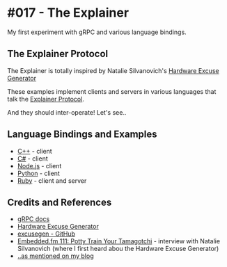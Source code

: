 # #017 - The Explainer

My first experiment with gRPC and various language bindings.

## The Explainer Protocol

The Explainer is totally inspired by Natalie Silvanovich's
[Hardware Excuse Generator](http://natashenka.ca/hardware-excuse-generator/)

These examples implement clients and servers in various languages
that talk the
[Explainer Protocol](./protocols/explainer.proto).

And they should inter-operate! Let's see..

## Language Bindings and Examples

* [C++](./cpp) - client
* [C#](./csharp) - client
* [Node.js](./node) - client
* [Python](./python) - client
* [Ruby](./ruby) - client and server

## Credits and References
* [gRPC docs](http://www.grpc.io/docs/)
* [Hardware Excuse Generator](http://natashenka.ca/hardware-excuse-generator/)
* [excusegen - GitHub](https://github.com/natashenka/excusegen)
* [Embedded.fm 111: Potty Train Your Tamagotchi](http://embedded.fm/episodes/111) - interview with Natalie Silvanovich (where I first heard abou the Hardware Excuse Generator)
* [..as mentioned on my blog](http://blog.tardate.com/2016/05/littlecodingkata-hardware-excuse.html)
